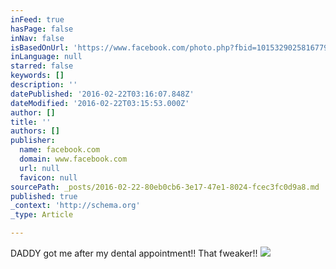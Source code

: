 ```yaml
---
inFeed: true
hasPage: false
inNav: false
isBasedOnUrl: 'https://www.facebook.com/photo.php?fbid=10153290258167791&set=a.46338177790.68049.687757790&type=3&theater&notif_t=like'
inLanguage: null
starred: false
keywords: []
description: ''
datePublished: '2016-02-22T03:16:07.848Z'
dateModified: '2016-02-22T03:15:53.000Z'
author: []
title: ''
authors: []
publisher:
  name: facebook.com
  domain: www.facebook.com
  url: null
  favicon: null
sourcePath: _posts/2016-02-22-80eb0cb6-3e17-47e1-8024-fcec3fc0d9a8.md
published: true
_context: 'http://schema.org'
_type: Article

---
```

DADDY got me after my dental appointment!! That fweaker!!
![](https://scontent-dfw1-1.xx.fbcdn.net/hphotos-xlf1/v/t1.0-9/12728902_10153290258167791_6299084593540360321_n.jpg?oh=aac591ea6691696bd152a98da5be5c5a&oe=5766900E)